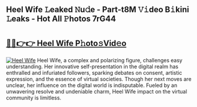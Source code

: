 ## Heel Wife 𝙻eaked 𝙽u𝚍e - Part-t8M 𝚅𝚒deo B𝚒kini 𝙻eaks - Hot All 𝙿hotos 7rG44

# <h2><a href="http://ld3ep4.urlbe.top/?page=Heel+Wife">🔗🔗👉👉 Heel Wife P𝚑oto𝚜Vid𝚎o</a></h2>

[![Heel Wife](https://i.imgur.com/eBuTRDB.gif)](http://ld3ep4.urlbe.top/?page=Heel+Wife)
Heel Wife, a complex and polarizing figure, challenges easy understanding. Her innovative self-presentation in the digital realm has enthralled and infuriated followers, sparking debates on consent, artistic expression, and the essence of virtual societies. Though her next moves are unclear, her influence on the digital world is indisputable. Fueled by an unwavering resolve and undeniable charm, Heel Wife impact on the virtual community is limitless.
